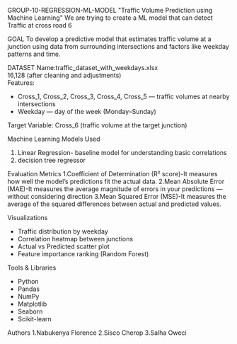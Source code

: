 GROUP-10-REGRESSION-ML-MODEL  "Traffic Volume Prediction using Machine Learning"
We are trying to create a ML model that can detect Traffic at cross road 6

GOAL
To develop a predictive model that estimates traffic volume at a junction using data from surrounding intersections and factors like weekday patterns and time.

DATASET
Name:traffic_dataset_with_weekdays.xlsx  
16,128 (after cleaning and adjustments)  
Features:
  - Cross_1, Cross_2, Cross_3, Cross_4, Cross_5 — traffic volumes at nearby intersections  
  - Weekday — day of the week (Monday–Sunday)  
  
Target Variable:
Cross_6 (traffic volume at the target junction)

Machine Learning Models Used
1. Linear Regression- baseline model for understanding basic correlations
2. decision tree regressor

Evaluation Metrics
1.Coefficient of Determination (R² score)-It measures how well the model’s predictions fit the actual data.
2.Mean Absolute Error (MAE)-It measures the average magnitude of errors in your predictions — without considering direction
3.Mean Squared Error (MSE)-It measures the average of the squared differences between actual and predicted values.

Visualizations
- Traffic distribution by weekday  
- Correlation heatmap between junctions  
- Actual vs Predicted scatter plot  
- Feature importance ranking (Random Forest)  


Tools & Libraries
- Python
- Pandas
- NumPy
- Matplotlib
- Seaborn
- Scikit-learn


Authors
1.Nabukenya Florence
2.Sisco Cherop
3.Salha Oweci

